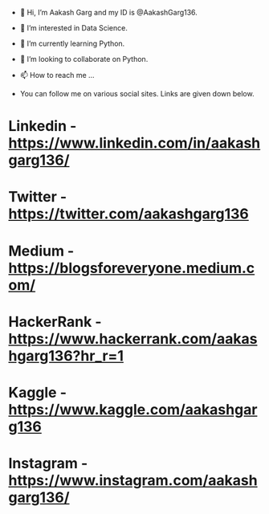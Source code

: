 - 👋 Hi, I’m Aakash Garg and my ID is @AakashGarg136.
- 👀 I’m interested in Data Science.
- 🌱 I’m currently learning Python.
- 💞️ I’m looking to collaborate on Python.
- 📫 How to reach me ...

- You can follow me on various social sites. Links are given down below.

# Linkedin - https://www.linkedin.com/in/aakashgarg136/
# Twitter - https://twitter.com/aakashgarg136
# Medium - https://blogsforeveryone.medium.com/
# HackerRank - https://www.hackerrank.com/aakashgarg136?hr_r=1
# Kaggle - https://www.kaggle.com/aakashgarg136
# Instagram - https://www.instagram.com/aakashgarg136/

<!---
AakashGarg136/AakashGarg136 is a ✨ special ✨ repository because its `README.md` (this file) appears on your GitHub profile.
You can click the Preview link to take a look at your changes.
--->

